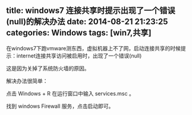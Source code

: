 title: windows7 连接共享时提示出现了一个错误(null)的解决办法
date: 2014-08-21 21:23:25
categories: Windows
tags: [win7,共享]
---
在windows7下跑vmware测东西，虚拟机器上不了网，启动连接共享的时候提示：internet连接共享访问被启用时，出现了一个错误(null)
<!--more-->
这是因为关掉了系统防火墙的原因。

解决办法很简单：

点击 Windows + R 在运行窗口中输入 services.msc 。

找到 windows Firewall 服务，点击启动即可。